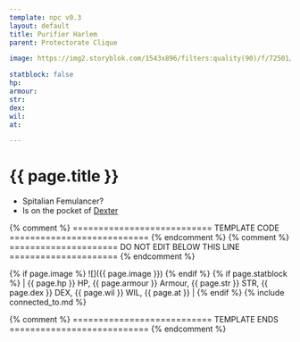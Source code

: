 ```yaml
---
template: npc v0.3
layout: default
title: Purifier Harlem
parent: Protectorate Clique

image: https://img2.storyblok.com/1543x896/filters:quality(90)/f/72501/3840x2230/40928ceedc/spitalians-the-preservists-arrive.jpg

statblock: false
hp: 
armour: 
str: 
dex: 
wil: 
at: 

---
```


# {{ page.title }}

- Spitalian Femulancer?
- Is on the pocket of [Dexter](Dexter.md)

{% comment %} =========================== TEMPLATE CODE =========================== {% endcomment %}
{% comment %} ===================== DO NOT EDIT BELOW THIS LINE ===================== {% endcomment %}

{% if page.image %}
![]({{ page.image }})
{% endif %}
{% if page.statblock %}
| {{ page.hp }} HP, {{ page.armour }} Armour, {{ page.str }} STR, {{ page.dex }} DEX, {{ page.wil }} WIL, {{ page.at }} |
{% endif %}
{% include connected_to.md %}

{% comment %} =========================== TEMPLATE ENDS =========================== {% endcomment %}
